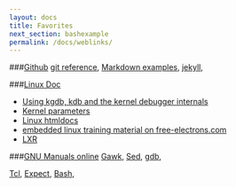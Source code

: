 ```yaml
---
layout: docs
title: Favorites
next_section: bashexample
permalink: /docs/weblinks/
---
```


###[Github](https://github.com/)
[git reference](http://gitref.org/index.html),
[Markdown examples](https://guides.github.com/features/mastering-markdown/),
[jekyll](http://jekyllrb.com/docs/home/),

###[Linux Doc](https://www.kernel.org/doc/)
- [Using kgdb, kdb and the kernel debugger internals](https://www.kernel.org/doc/htmldocs/kgdb/index.html)
- [Kernel parameters](https://www.kernel.org/doc/Documentation/kernel-parameters.txt)
- [Linux htmldocs](https://www.kernel.org/doc/htmldocs/)
- [embedded linux training material on free-electrons.com](http://free-electrons.com/)
- [LXR](http://lxr.free-electrons.com/)

###[GNU Manuals online](http://www.gnu.org/manual/manual.html)
[Gawk](http://www.gnu.org/software/gawk/manual/html_node/),
[Sed](http://www.gnu.org/software/sed/manual/sed.html),
[gdb](https://sourceware.org/gdb/current/onlinedocs/gdb/),

[Tcl](http://www.tcl.tk/),
[Expect](http://www.tcl.tk/man/expect5.31/expect.1.html),
[Bash](http://tldp.org/HOWTO/Bash-Prog-Intro-HOWTO.html#toc7),


